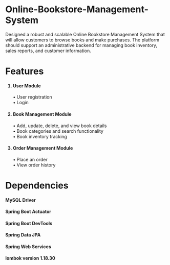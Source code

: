 # Online-Bookstore-Management-System
<p>Designed a robust and scalable Online Bookstore Management System that will allow customers to browse books and make purchases. The platform should support an administrative backend for managing book inventory, sales reports, and customer information.</p>


# Features
<ol>
<h4><li>User Module</li></h4>
•	User registration <br>
•	Login 
<h4><li>Book Management Module</li></h4>
•	Add, update, delete, and view book details <br>
•	Book categories and search functionality <br>
•	Book inventory tracking <br>
<h4><li> Order Management Module</li></h4>
•	Place an order <br>
•	View order history
</ol>

# Dependencies
<h4>MySQL Driver</h4>
<h4>Spring Boot Actuator</h4>
<h4>Spring Boot DevTools</h4>
<h4>Spring Data JPA</h4>
<h4>Spring Web Services</h4>
<h4>lombok version 1.18.30</h4>
